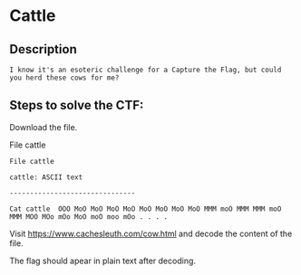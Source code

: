 # Cattle

## Description

```
I know it's an esoteric challenge for a Capture the Flag, but could you herd these cows for me?
```

## Steps to solve the CTF:

Download the file.

File cattle

```
File cattle

cattle: ASCII text

-------------------------------

Cat cattle  OOO MoO MoO MoO MoO MoO MoO MoO MoO MMM moO MMM MMM moO MMM MOO MOo mOo MoO moO moo mOo . . . .
```

Visit https://www.cachesleuth.com/cow.html and decode the content of the file.

The flag should apear in plain text after decoding. 		